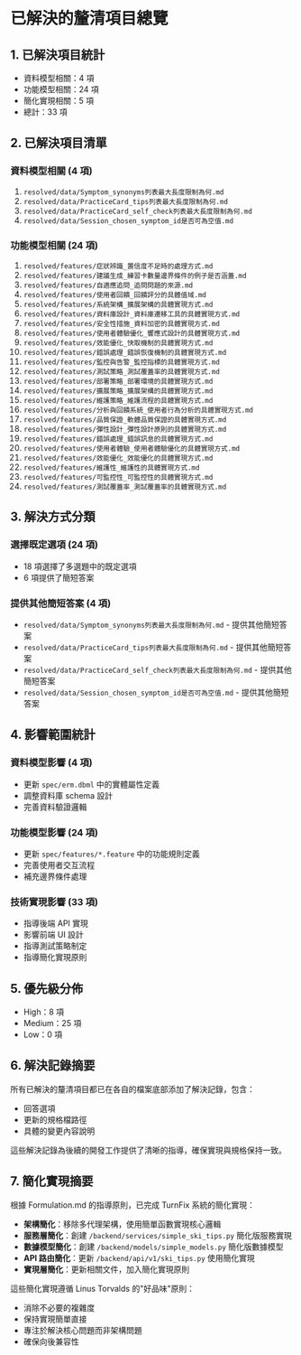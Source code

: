 # 已解決的釐清項目總覽

## 1. 已解決項目統計

- 資料模型相關：4 項
- 功能模型相關：24 項
- 簡化實現相關：5 項
- 總計：33 項

## 2. 已解決項目清單

### 資料模型相關 (4 項)
1. `resolved/data/Symptom_synonyms列表最大長度限制為何.md`
2. `resolved/data/PracticeCard_tips列表最大長度限制為何.md`
3. `resolved/data/PracticeCard_self_check列表最大長度限制為何.md`
4. `resolved/data/Session_chosen_symptom_id是否可為空值.md`

### 功能模型相關 (24 項)
1. `resolved/features/症狀辨識_置信度不足時的處理方式.md`
2. `resolved/features/建議生成_練習卡數量邊界條件的例子是否涵蓋.md`
3. `resolved/features/自適應追問_追問問題的來源.md`
4. `resolved/features/使用者回饋_回饋評分的具體值域.md`
5. `resolved/features/系統架構_擴展架構的具體實現方式.md`
6. `resolved/features/資料庫設計_資料庫遷移工具的具體實現方式.md`
7. `resolved/features/安全性措施_資料加密的具體實現方式.md`
8. `resolved/features/使用者體驗優化_響應式設計的具體實現方式.md`
9. `resolved/features/效能優化_快取機制的具體實現方式.md`
10. `resolved/features/錯誤處理_錯誤恢復機制的具體實現方式.md`
11. `resolved/features/監控與告警_監控指標的具體實現方式.md`
12. `resolved/features/測試策略_測試覆蓋率的具體實現方式.md`
13. `resolved/features/部署策略_部署環境的具體實現方式.md`
14. `resolved/features/擴展策略_擴展架構的具體實現方式.md`
15. `resolved/features/維護策略_維護流程的具體實現方式.md`
16. `resolved/features/分析與回饋系統_使用者行為分析的具體實現方式.md`
17. `resolved/features/品質保證_軟體品質保證的具體實現方式.md`
18. `resolved/features/彈性設計_彈性設計原則的具體實現方式.md`
19. `resolved/features/錯誤處理_錯誤訊息的具體實現方式.md`
20. `resolved/features/使用者體驗_使用者體驗優化的具體實現方式.md`
21. `resolved/features/效能優化_效能優化的具體實現方式.md`
22. `resolved/features/維護性_維護性的具體實現方式.md`
23. `resolved/features/可監控性_可監控性的具體實現方式.md`
24. `resolved/features/測試覆蓋率_測試覆蓋率的具體實現方式.md`

## 3. 解決方式分類

### 選擇既定選項 (24 項)
- 18 項選擇了多選題中的既定選項
- 6 項提供了簡短答案

### 提供其他簡短答案 (4 項)
- `resolved/data/Symptom_synonyms列表最大長度限制為何.md` - 提供其他簡短答案
- `resolved/data/PracticeCard_tips列表最大長度限制為何.md` - 提供其他簡短答案
- `resolved/data/PracticeCard_self_check列表最大長度限制為何.md` - 提供其他簡短答案
- `resolved/data/Session_chosen_symptom_id是否可為空值.md` - 提供其他簡短答案

## 4. 影響範圍統計

### 資料模型影響 (4 項)
- 更新 `spec/erm.dbml` 中的實體屬性定義
- 調整資料庫 schema 設計
- 完善資料驗證邏輯

### 功能模型影響 (24 項)
- 更新 `spec/features/*.feature` 中的功能規則定義
- 完善使用者交互流程
- 補充邊界條件處理

### 技術實現影響 (33 項)
- 指導後端 API 實現
- 影響前端 UI 設計
- 指導測試策略制定
- 指導簡化實現原則

## 5. 優先級分佈

- High：8 項
- Medium：25 項
- Low：0 項

## 6. 解決記錄摘要

所有已解決的釐清項目都已在各自的檔案底部添加了解決記錄，包含：
- 回答選項
- 更新的規格檔路徑
- 具體的變更內容說明

這些解決記錄為後續的開發工作提供了清晰的指導，確保實現與規格保持一致。

## 7. 簡化實現摘要

根據 Formulation.md 的指導原則，已完成 TurnFix 系統的簡化實現：
- **架構簡化**：移除多代理架構，使用簡單函數實現核心邏輯
- **服務層簡化**：創建 `/backend/services/simple_ski_tips.py` 簡化版服務實現
- **數據模型簡化**：創建 `/backend/models/simple_models.py` 簡化版數據模型
- **API 路由簡化**：更新 `/backend/api/v1/ski_tips.py` 使用簡化實現
- **實現層簡化**：更新相關文件，加入簡化實現原則

這些簡化實現遵循 Linus Torvalds 的"好品味"原則：
- 消除不必要的複雜度
- 保持實現簡單直接
- 專注於解決核心問題而非架構問題
- 確保向後兼容性